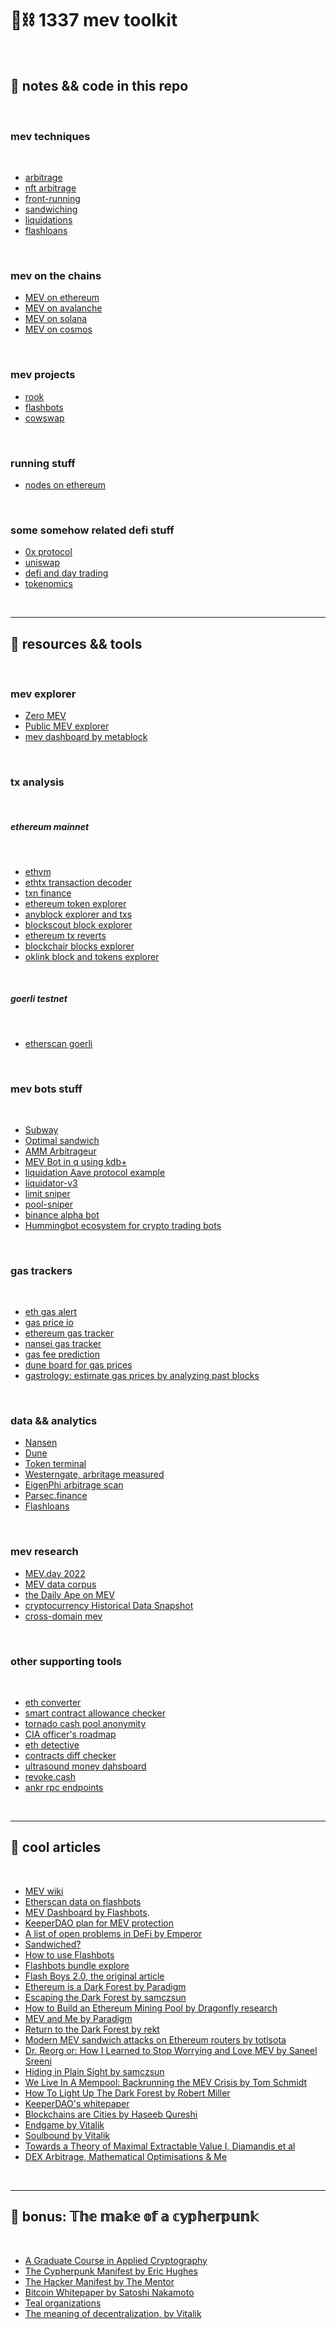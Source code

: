 # 🧱⛓ 1337 mev toolkit

<br>


## 🍕 notes && code in this repo

<br>

### mev techniques

<br>

* [arbitrage](https://github.com/bt3gl-labs/1337_mev_toolkit/tree/main/arbitrage)
* [nft arbitrage](https://github.com/bt3gl-labs/1337_mev_toolkit/tree/main/nft_arbitrage)
* [front-running](https://github.com/bt3gl-labs/1337_mev_toolkit/tree/main/front_running)
* [sandwiching](https://github.com/bt3gl-labs/1337_mev_toolkit/tree/main/sandwiching)
* [liquidations](https://github.com/bt3gl-labs/1337_mev_toolkit/tree/main/liquidations)
* [flashloans](https://github.com/bt3gl-labs/1337_mev_toolkit/tree/main/flashloans)

<br>


### mev on the chains

* [MEV on ethereum](https://github.com/bt3gl-labs/1337_mev_toolkit/tree/main/MEV_on_Ethereum)
* [MEV on avalanche](https://github.com/bt3gl-labs/Scratch-Space-Stateful-Blockchains/tree/main/MEV_on_Avalanche)
* [MEV on solana](https://github.com/bt3gl-labs/Blockchains-AMMs-and-MEV/tree/main/MEV_on_Solana)
* [MEV on cosmos](https://github.com/bt3gl-labs/Blockchain-DeFi-and-MEV/tree/main/MEV_on_Cosmos)



<br>

### mev projects


* [rook](https://github.com/bt3gl-labs/1337_mev_toolkit/tree/main/rook)
* [flashbots](https://github.com/bt3gl-labs/Blockchain-DeFi-and-MEV/tree/main/flashbots)
* [cowswap](https://github.com/bt3gl-labs/1337_mev_toolkit/tree/main/cowswap)

<br>

### running stuff


* [nodes on ethereum](https://github.com/bt3gl-labs/1337_mev_toolkit/tree/main/NODES_on_Ethereum)

<br>

### some somehow related defi stuff

* [0x protocol](https://github.com/bt3gl-labs/1337_mev_toolkit/tree/main/0x_protocol)
* [uniswap](https://github.com/bt3gl-labs/Scratch-Space-Stateful-Blockchains/tree/main/uniswap)
* [defi and day trading](https://github.com/bt3gl-labs/Blockchains-AMMs-and-MEV/tree/main/defi_and_trading)
* [tokenomics](https://github.com/bt3gl-labs/1337_mev_toolkit/tree/main/tokenomics)


<br>


---

## 🍟 resources && tools


<br>

### mev explorer

* [Zero MEV](https://www.zeromev.org/)
* [Public MEV explorer](https://metablock.dev/tools/mev/)
* [mev dashboard by metablock](https://mev.metablock.dev/1/dashboard)


<br>

### tx analysis

<br>


##### ethereum mainnet

<br>

* [ethvm](https://www.ethvm.com/)
* [ethtx transaction decoder](https://ethtx.info/)
* [txn finance](https://txn.finance/)
* [ethereum token explorer](https://ethplorer.io/)
* [anyblock explorer and txs](https://explorer.anyblock.tools/)
* [blockscout block explorer](https://blockscout.com/eth/mainnet/)
* [ethereum tx reverts](https://dune.com/kroeger0x/ethereum-transaction-reverts)
* [blockchair blocks explorer](https://blockchair.com/ethereum)
* [oklink block and tokens explorer](https://www.oklink.com/en/eth)

<br>

##### goerli testnet

<br>

* [etherscan goerli](https://goerli.etherscan.io/)

<br>



### mev bots stuff

<br>

* [Subway](https://github.com/libevm/subway)
* [Optimal sandwich](https://github.com/mevcheb/optimal-sandwich)
* [AMM Arbitrageur](https://github.com/paco0x/amm-arbitrageur)
* [MEV Bot in q using kdb+](https://github.com/sambacha/q-evm)
* [liquidation Aave protocol example](https://github.com/ialberquilla/aave-liquidation)
* [liquidator-v3](https://github.com/blockworks-foundation/liquidator-v3)
* [limit sniper](https://github.com/CryptoGnome/Limit-Sniper)
* [pool-sniper](https://github.com/Anish-Agnihotri/pool-sniper)
* [binance alpha bot](https://github.com/duckdegen/apebot)
* [Hummingbot ecosystem for crypto trading bots](https://hummingbot.org/)



<br>

### gas trackers

<br>

* [eth gas alert](https://ethgasalerts.xyz/)
* [gas price io](https://www.gasprice.io/)
* [ethereum gas tracker](https://www.useweb3.xyz/gas)
* [nansei gas tracker](https://pro.nansen.ai/gas-tracker)
* [gas fee prediction](https://www.blocknative.com/gas-estimator)
* [dune board for gas prices](https://dune.com/kroeger0x/gas-prices)
* [gastrology: estimate gas prices by analyzing past blocks](https://dethgasstation.eth.link/)




<br>

### data && analytics



* [Nansen](https://www.nansen.ai/)
* [Dune](https://dune.com/browse/dashboards)
* [Token terminal](https://tokenterminal.com/terminal)
* [Westerngate, arbritage measured](Westerngate.xyz)
* [EigenPhi arbitrage scan](https://eigenphi.io/)
* [Parsec.finance](https://parsec.finance/)
* [Flashloans](https://tools.blocksec.com/flashloan/eth)


<br>



### mev research

* [MEV.day 2022](https://mevday.org/)
* [MEV data corpus](https://github.com/manifoldfinance/mev-corpus)
* [the Daily Ape on MEV](https://thedailyape.notion.site/MEV-8713cb4c2df24f8483a02135d657a221)
* [cryptocurrency Historical Data Snapshot](https://coinmarketcap.com/historical/)
* [cross-domain mev](https://arxiv.org/abs/2112.01472)

<br>


### other supporting tools

<br>

* [eth converter](https://eth-converter.com/)
* [smart contract allowance checker](https://app.unrekt.net/)
* [tornado cash pool anonymity](https://tutela.xyz/)
* [CIA officer's roadmap](https://github.com/OffcierCia/DeFi-Developer-Road-Map#transaction-visualization-scoring--tracking)
* [eth detective](https://www.ethtective.com/address/)
* [contracts diff checker](https://etherscan.io/contractdiffchecker)
* [ultrasound money dahsboard](https://ultrasound.money/)
* [revoke.cash](https://revoke.cash/)
* [ankr rpc endpoints](https://www.ankr.com/rpc/)

<br>


---

## 🍿 cool articles

<br>

- [MEV wiki](https://www.mev.wiki/)
- [Etherscan data on flashbots](https://etherscan.io/blocks/label/flashbots)
- [MEV Dashboard by Flashbots](https://explore.flashbots.net/).
- [KeeperDAO plan for MEV protection](https://blog.keeperdao.com/how-to-protect-yourself-from-mev-and-get-paid-for-it/)
- [A list of open problems in DeFi by Emperor](https://mirror.xyz/0xemperor.eth/0guEj0CYt5V8J5AKur2_UNKyOhONr1QJaG4NGDF0YoQ)
- [Sandwiched?](https://sandwiched.wtf/)
- [How to use Flashbots](https://cryptomarketpool.com/how-to-use-flashbots/)
- [Flashbots bundle explore](https://flashbots-explorer.marto.lol/)
- [Flash Boys 2.0, the original article](https://arxiv.org/pdf/1904.05234.pdf)
- [Ethereum is a Dark Forest by Paradigm](https://www.paradigm.xyz/2020/08/ethereum-is-a-dark-forest)
- [Escaping the Dark Forest by samczsun](https://samczsun.com/escaping-the-dark-forest/)
- [How to Build an Ethereum Mining Pool by Dragonfly research](https://medium.com/dragonfly-research/how-to-build-an-ethereum-mining-pool-6be356520b7a)
- [MEV and Me by Paradigm](https://research.paradigm.xyz/MEV)
- [Return to the Dark Forest by rekt](https://rekt.news/return-to-the-dark-forest/)
- [Modern MEV sandwich attacks on Ethereum routers by totlsota](https://mirror.xyz/totlsota.eth/9JaNkZ1XQfQD6Y79aLYHC_kb_dSBoJ2JYiag5BuGGM8)
- [Dr. Reorg or: How I Learned to Stop Worrying and Love MEV by Saneel Sreeni](https://medium.com/dragonfly-research/dr-reorg-or-how-i-learned-to-stop-worrying-and-love-mev-2ee72b428d1d)
- [Hiding in Plain Sight by samczsun](https://samczsun.com/hiding-in-plain-sight/)
- [We Live In A Mempool: Backrunning the MEV Crisis by Tom Schmidt](https://medium.com/dragonfly-research/we-live-in-a-mempool-backrunning-the-mev-crisis-a4ea0b493b05)
- [How To Light Up The Dark Forest by Robert Miller](https://writings.flashbots.net/writings/the-anatomy-of-an-inspector/)
- [KeeperDAO's whitepaper](https://github.com/keeperdao/whitepaper/blob/main/whitepaper.pdf)
- [Blockchains are Cities by Haseeb Qureshi](https://medium.com/dragonfly-research/blockchains-are-cities-564327013f86)
- [Endgame by Vitalik](https://vitalik.ca/general/2021/12/06/endgame.html)
- [Soulbound by Vitalik](https://vitalik.eth.limo/general/2022/01/26/soulbound.html)  
- [Towards a Theory of Maximal Extractable Value I, Diamandis et al](https://people.eecs.berkeley.edu/~ksk/files/MEV_CFMM.pdf)
- [DEX Arbitrage, Mathematical Optimisations & Me](https://noxx.substack.com/p/dex-arbitrage-mathematical-optimisations)

<br>

---


## 🌭 bonus: 𝕋𝕙𝕖 𝕞𝕒𝕜𝕖 𝕠𝕗 𝕒 𝕔𝕪𝕡𝕙𝕖𝕣𝕡𝕦𝕟𝕜

<br>

* [A Graduate Course in Applied Cryptography](http://toc.cryptobook.us/)
* [The Cypherpunk Manifest by Eric Hughes](https://activism.net/cypherpunk/manifesto.html)
* [The Hacker Manifest by The Mentor](http://phrack.org/issues/7/3.html)
* [Bitcoin Whitepaper by Satoshi Nakamoto](https://bitcoin.org/bitcoin.pdf)
* [Teal organizations](https://reinventingorganizationswiki.com/)
* [The meaning of decentralization, by Vitalik](https://medium.com/@VitalikButerin/the-meaning-of-decentralization-a0c92b76a274)


<br>
<br>

